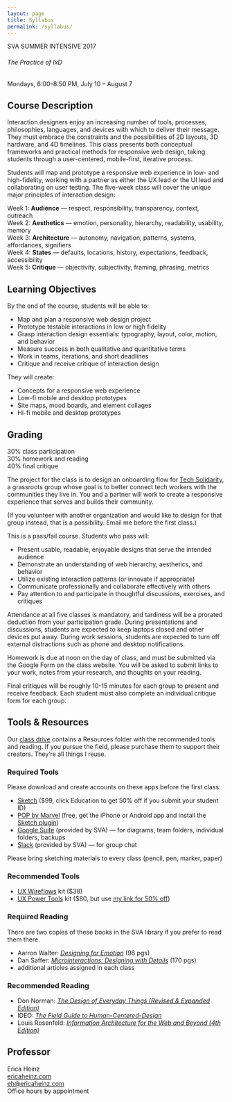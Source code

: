 ```yaml
---
layout: page
title: Syllabus
permalink: /syllabus/
---
```


SVA SUMMER INTENSIVE 2017 

###### The Practice of IxD 

Mondays, 6:00–8:50 PM, July 10 – August 7

## Course Description
 
Interaction designers enjoy an increasing number of tools, processes, philosophies, languages, and devices with which to deliver their message. They must embrace the constraints and the possibilities of 2D layouts, 3D hardware, and 4D timelines. This class presents both conceptual frameworks and practical methods for responsive web design, taking students through a user-centered, mobile-first, iterative process. 
 
Students will map and prototype a responsive web experience in low- and high-fidelity, working with a partner as either the UX lead or the UI lead and collaborating on user testing. The five-week class will cover the unique major principles of interaction design:
 
Week 1: **Audience** — respect, responsibility, transparency, context, outreach  
Week 2: **Aesthetics** — emotion, personality, hierarchy, readability, usability, memory  
Week 3: **Architecture** — autonomy, navigation, patterns, systems, affordances, signifiers  
Week 4: **States** — defaults, locations, history, expectations, feedback, accessibility  
Week 5: **Critique** — objectivity, subjectivity, framing, phrasing, metrics  

## Learning Objectives
 
By the end of the course, students will be able to:
 
* Map and plan a responsive web design project 
* Prototype testable interactions in low or high fidelity
* Grasp interaction design essentials: typography, layout, color, motion, and behavior
* Measure success in both qualitative and quantitative terms
* Work in teams, iterations, and short deadlines
* Critique and receive critique of interaction design
 
They will create:
 
* Concepts for a responsive web experience
* Low-fi mobile and desktop prototypes
* Site maps, mood boards, and element collages
* Hi-fi mobile and desktop prototypes

## Grading
 
30% class participation  
30% homework and reading  
40% final critique  
 
The project for the class is to design an onboarding flow for [Tech Solidarity](https://techsolidarity.org), a grassroots group whose goal is to better connect tech workers with the communities they live in. You and a partner will work to create a responsive experience that serves and builds their community.
 
(If you volunteer with another organization and would like to design for that group instead, that is a possibility. Email me before the first class.)
 
This is a pass/fail course. Students who pass will: 
* Present usable, readable, enjoyable designs that serve the intended audience
* Demonstrate an understanding of web hierarchy, aesthetics, and behavior
* Utilize existing interaction patterns (or innovate if appropriate)
* Communicate professionally and collaborate effectively with others
* Pay attention to and participate in thoughtful discussions, exercises, and critiques
 
Attendance at all five classes is mandatory, and tardiness will be a prorated deduction from your participation grade. During presentations and discussions, students are expected to keep laptops closed and other devices put away. During work sessions, students are expected to turn off external distractions such as phone and desktop notifications.
 
Homework is due at noon on the day of class, and must be submitted via the Google Form on the class website. You will be asked to submit links to your work, notes from your research, and thoughts on your reading.
 
Final critiques will be roughly 10-15 minutes for each group to present and receive feedback. Each student must also complete an individual critique form for each group.
 

## Tools & Resources
Our [class drive](https://drive.google.com/drive/folders/0B2Z6ydcCAmjjMWFYR0h3MGdIeTQ?usp=sharing) contains a Resources folder with the recommended tools and reading. If you pursue the field, please purchase them to support their creators. They’re all things I reuse.

### Required Tools
Please download and create accounts on these apps before the first class:
* [Sketch](https://www.sketchapp.com/) ($99, click Education to get 50% off if you submit your student ID)
* [POP by Marvel](https://marvelapp.com/pop/) (free, get the iPhone or Android app and install the [Sketch plugin](https://marvelapp.com/prototype-with-sketch/))
* [Google Suite](https://www.google.com/) (provided by SVA) — for diagrams, team folders, individual folders, backups
* [Slack](https://slack.com/) (provided by SVA) — for group chat 
 
Please bring sketching materials to every class (pencil, pen, marker, paper)

### Recommended Tools
* [UX Wireflows](https://ui8.net/products/ux-kits-ui-wireflows) kit ($38)
* [UX Power Tools](https://www.uxpower.tools/) kit ($80, but use [my link for 50% off](https://gum.co/uxpt-bundle/skillshare-heinz))

### Required Reading
There are two copies of these books in the SVA library if you prefer to read them there.
* Aarron Walter: [_Designing for Emotion_](https://abookapart.com/products/designing-for-emotion) (98 pgs)
* Dan Saffer: [_Microinteractions: Designing with Details_](https://www.amazon.com/Microinteractions-Full-Color-Designing-Details/dp/1491945923) (170 pgs)
* additional articles assigned in each class

### Recommended Reading
* Don Norman: [_The Design of Everyday Things (Revised & Expanded Edition)_](https://www.amazon.com/Design-Everyday-Things-Revised-Expanded/dp/0465050654/)
* IDEO: [_The Field Guide to Human-Centered-Design_](http://www.designkit.org/resources/1) 
* Louis Rosenfeld: [_Information Architecture for the Web and Beyond (4th Edition)_](http://shop.oreilly.com/product/0636920034674.do)

## Professor
 
Erica Heinz  
[ericaheinz.com](http://ericaheinz.com/)  
eh@ericaheinz.com  
Office hours by appointment  
